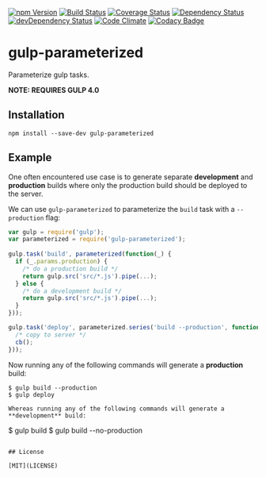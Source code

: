 [![npm Version](https://img.shields.io/npm/v/gulp-parameterized.svg)](https://www.npmjs.com/package/gulp-parameterized)
[![Build Status](https://travis-ci.org/svenschoenung/gulp-parameterized.svg?branch=master)](https://travis-ci.org/svenschoenung/gulp-parameterized)
[![Coverage Status](https://coveralls.io/repos/github/svenschoenung/gulp-parameterized/badge.svg?branch=master)](https://coveralls.io/github/svenschoenung/gulp-parameterized?branch=master)
[![Dependency Status](https://david-dm.org/svenschoenung/gulp-parameterized.svg)](https://david-dm.org/svenschoenung/gulp-parameterized)
[![devDependency Status](https://david-dm.org/svenschoenung/gulp-parameterized/dev-status.svg)](https://david-dm.org/svenschoenung/gulp-parameterized#info=devDependencies) [![Code Climate](https://codeclimate.com/github/svenschoenung/gulp-parameterized/badges/gpa.svg)](https://codeclimate.com/github/svenschoenung/gulp-parameterized)
[![Codacy Badge](https://api.codacy.com/project/badge/Grade/5309f1912ff345e1b51bca85615bd25d)](https://www.codacy.com/app/svenschoenung/gulp-parameterized)

# gulp-parameterized

Parameterize gulp tasks.

**NOTE: REQUIRES GULP 4.0**

## Installation

```
npm install --save-dev gulp-parameterized
```

## Example

One often encountered use case is to generate separate **development** and **production** builds where only the production build should be deployed to the server.

We can use `gulp-parameterized` to parameterize the `build` task with a `--production` flag:

```JavaScript
var gulp = require('gulp');
var parameterized = require('gulp-parameterized');
    
gulp.task('build', parameterized(function(_) {
  if (_.params.production) {
    /* do a production build */
    return gulp.src('src/*.js').pipe(...);
  } else {
    /* do a development build */
    return gulp.src('src/*.js').pipe(...);
  }
}));

gulp.task('deploy', parameterized.series('build --production', function(cb) {
  /* copy to server */
  cb();
}));
```

Now running any of the following commands will generate a **production** build:

```
$ gulp build --production
$ gulp deploy
    
Whereas running any of the following commands will generate a **development** build:

```
$ gulp build
$ gulp build --no-production
```

## License

[MIT](LICENSE)
